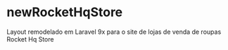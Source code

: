 # newRocketHqStore
Layout remodelado em Laravel 9x para o site de lojas de venda de roupas Rocket Hq Store
